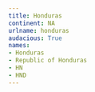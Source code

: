 ```yaml
---
title: Honduras
continent: NA
urlname: honduras
audacious: True
names:
- Honduras
- Republic of Honduras
- HN
- HND
---
```

